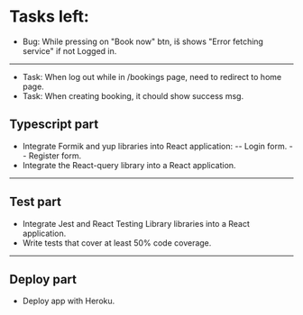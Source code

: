 # Tasks left:

- Bug: While pressing on "Book now" btn, iš shows "Error fetching service" if not Logged in.

---

- Task: When log out while in /bookings page, need to redirect to home page.
- Task: When creating booking, it chould show success msg.

## Typescript part

- Integrate Formik and yup libraries into React application:
  -- Login form.
  -- Register form.
- Integrate the React-query library into a React application.

---

## Test part

- Integrate Jest and React Testing Library libraries into a React application.
- Write tests that cover at least 50% code coverage.

---

## Deploy part

- Deploy app with Heroku.
